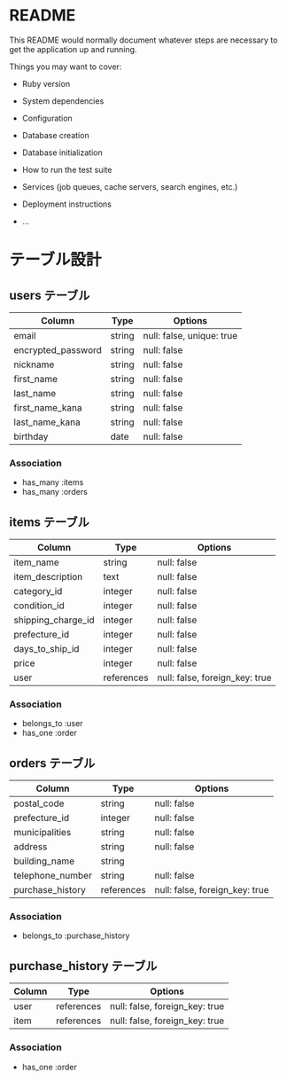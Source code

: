 # README

This README would normally document whatever steps are necessary to get the
application up and running.

Things you may want to cover:

* Ruby version

* System dependencies

* Configuration

* Database creation

* Database initialization

* How to run the test suite

* Services (job queues, cache servers, search engines, etc.)

* Deployment instructions

* ...
# テーブル設計

## users テーブル

| Column             | Type   | Options                  |
| ------------------ | ------ | ------------------------ |
| email              | string | null: false, unique: true|
| encrypted_password | string | null: false              |
| nickname           | string | null: false              |
| first_name         | string | null: false              |
| last_name          | string | null: false              |
| first_name_kana    | string | null: false              |
| last_name_kana     | string | null: false              |
| birthday           | date   | null: false              |

### Association

- has_many :items
- has_many :orders

## items テーブル

| Column               | Type       | Options                        |
| -------------------- | ------     | -----------                    |
| item_name            | string     | null: false                    |
| item_description     | text       | null: false                    |
| category_id          | integer    | null: false                    |
| condition_id         | integer    | null: false                    |
| shipping_charge_id   | integer    | null: false                    |
| prefecture_id        | integer    | null: false                    |
| days_to_ship_id      | integer    | null: false                    |
| price                | integer    | null: false                    |
| user                 | references | null: false, foreign_key: true |

### Association

- belongs_to :user
- has_one :order

## orders テーブル

| Column              | Type       | Options                        |
| ----------------    | ---------- | ------------------------------ |
| postal_code         | string     | null: false                    |
| prefecture_id       | integer    | null: false                    |
| municipalities      | string     | null: false                    |
| address             | string     | null: false                    |
| building_name       | string     |                                |
| telephone_number    | string     | null: false                    |
| purchase_history    | references | null: false, foreign_key: true |

### Association

- belongs_to :purchase_history

## purchase_history テーブル

| Column        | Type       | Options                        |
| --------------| ---------- | ------------------------------ |
| user          | references | null: false, foreign_key: true |
| item          | references | null: false, foreign_key: true |


### Association

- has_one :order

